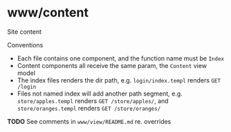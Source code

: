 # www/content

Site content

Conventions
- Each file contains one component, and the function name must be `Index`
- Content components all receive the same param, the `Content` view model
- The index files renders the dir path, e.g. `login/index.templ` renders `GET /login`
- Files not named index will add another path segment, e.g. `store/apples.templ` renders `GET /store/apples/`, and `store/oranges.templ` renders `GET /store/oranges/`

**TODO** See comments in `www/view/README.md` re. overrides
